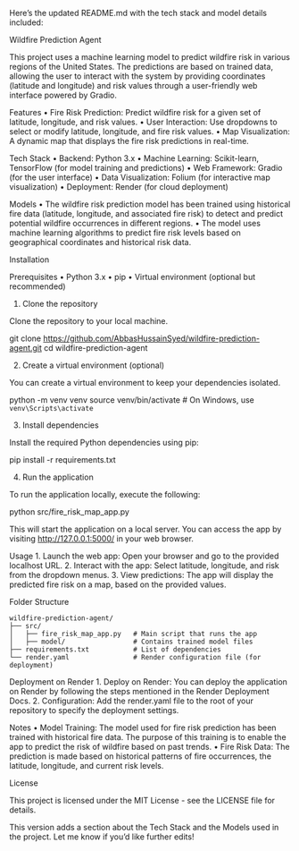 Here’s the updated README.md with the tech stack and model details included:

Wildfire Prediction Agent

This project uses a machine learning model to predict wildfire risk in various regions of the United States. The predictions are based on trained data, allowing the user to interact with the system by providing coordinates (latitude and longitude) and risk values through a user-friendly web interface powered by Gradio.

Features
	•	Fire Risk Prediction: Predict wildfire risk for a given set of latitude, longitude, and risk values.
	•	User Interaction: Use dropdowns to select or modify latitude, longitude, and fire risk values.
	•	Map Visualization: A dynamic map that displays the fire risk predictions in real-time.

Tech Stack
	•	Backend: Python 3.x
	•	Machine Learning: Scikit-learn, TensorFlow (for model training and predictions)
	•	Web Framework: Gradio (for the user interface)
	•	Data Visualization: Folium (for interactive map visualization)
	•	Deployment: Render (for cloud deployment)

Models
	•	The wildfire risk prediction model has been trained using historical fire data (latitude, longitude, and associated fire risk) to detect and predict potential wildfire occurrences in different regions.
	•	The model uses machine learning algorithms to predict fire risk levels based on geographical coordinates and historical risk data.

Installation

Prerequisites
	•	Python 3.x
	•	pip
	•	Virtual environment (optional but recommended)

1. Clone the repository

Clone the repository to your local machine.

git clone https://github.com/AbbasHussainSyed/wildfire-prediction-agent.git
cd wildfire-prediction-agent

2. Create a virtual environment (optional)

You can create a virtual environment to keep your dependencies isolated.

python -m venv venv
source venv/bin/activate  # On Windows, use `venv\Scripts\activate`

3. Install dependencies

Install the required Python dependencies using pip:

pip install -r requirements.txt

4. Run the application

To run the application locally, execute the following:

python src/fire_risk_map_app.py

This will start the application on a local server. You can access the app by visiting http://127.0.0.1:5000/ in your web browser.

Usage
	1.	Launch the web app: Open your browser and go to the provided localhost URL.
	2.	Interact with the app: Select latitude, longitude, and risk from the dropdown menus.
	3.	View predictions: The app will display the predicted fire risk on a map, based on the provided values.

Folder Structure

    wildfire-prediction-agent/
    ├── src/
    │   ├── fire_risk_map_app.py   # Main script that runs the app
    │   ├── model/                 # Contains trained model files
    ├── requirements.txt           # List of dependencies
    └── render.yaml                # Render configuration file (for deployment)

Deployment on Render
	1.	Deploy on Render: You can deploy the application on Render by following the steps mentioned in the Render Deployment Docs.
	2.	Configuration: Add the render.yaml file to the root of your repository to specify the deployment settings.

Notes
	•	Model Training: The model used for fire risk prediction has been trained with historical fire data. The purpose of this training is to enable the app to predict the risk of wildfire based on past trends.
	•	Fire Risk Data: The prediction is made based on historical patterns of fire occurrences, the latitude, longitude, and current risk levels.

License

This project is licensed under the MIT License - see the LICENSE file for details.

This version adds a section about the Tech Stack and the Models used in the project. Let me know if you’d like further edits!
